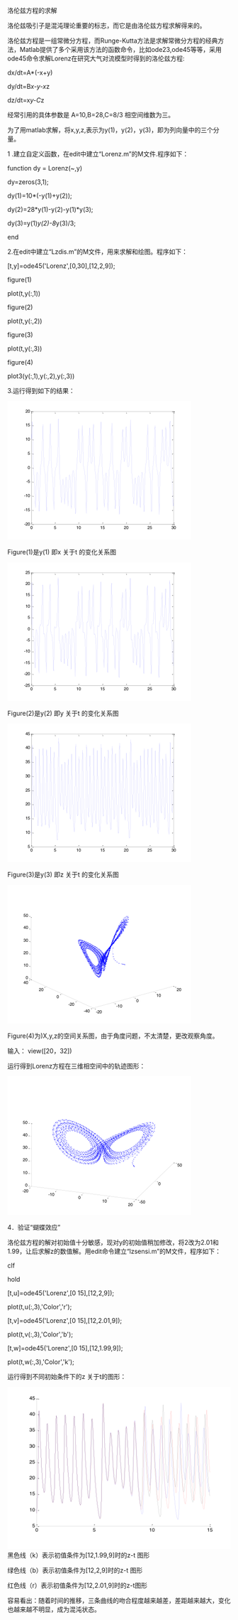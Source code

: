 洛伦兹方程的求解

 

洛伦兹吸引子是混沌理论重要的标志，而它是由洛伦兹方程求解得来的。

 

洛伦兹方程是一组常微分方程，而Runge-Kutta方法是求解常微分方程的经典方法，Matlab提供了多个采用该方法的函数命令，比如ode23,ode45等等，采用ode45命令求解Lorenz在研究大气对流模型时得到的洛伦兹方程:

dx/dt=A*(-x+y)

dy/dt=B*x-y-x*z

dz/dt=x*y-C*z

 

经常引用的具体参数是 A=10,B=28,C=8/3   相空间维数为三。

为了用matlab求解，将x,y,z,表示为y(1)，y(2)，y(3)，即为列向量中的三个分量。

 

1 .建立自定义函数，在edit中建立“Lorenz.m”的M文件.程序如下：

 

function dy = Lorenz(~,y)

dy=zeros(3,1);

dy(1)=10*(-y(1)+y(2));

dy(2)=28*y(1)-y(2)-y(1)*y(3);

dy(3)=y(1)*y(2)-8*y(3)/3;

end

2.在edit中建立“Lzdis.m”的M文件，用来求解和绘图。程序如下：

 

[t,y]=ode45('Lorenz',[0,30],[12,2,9]);

figure(1)

plot(t,y(:,1))

figure(2)

plot(t,y(:,2))

figure(3)

plot(t,y(:,3))

figure(4)

plot3(y(:,1),y(:,2),y(:,3))

3.运行得到如下的结果：

![img](assets/clip_image002.png)

Figure(1)是y(1) 即x 关于t 的变化关系图

 

![img](assets/clip_image004.png)

Figure(2)是y(2) 即y 关于t 的变化关系图

 

![img](assets/clip_image006.png)

Figure(3)是y(3) 即z 关于t 的变化关系图

 

![img](assets/clip_image008.png)

Figure(4)为)X,y,z的空间关系图，由于角度问题，不太清楚，更改观察角度。

输入：
       view([20，32])

运行得到Lorenz方程在三维相空间中的轨迹图形：

 

 

![img](assets/clip_image010.png)

 

 

 

4．验证“蝴蝶效应”

洛伦兹方程的解对初始值十分敏感，现对y的初始值稍加修改，将2改为2.01和1.99，让后求解z的数值解。用edit命令建立“lzsensi.m”的M文件，程序如下：

clf

hold

[t,u]=ode45('Lorenz',[0 15],[12,2,9]);

plot(t,u(:,3),'Color','r');

[t,v]=ode45('Lorenz',[0 15],[12,2.01,9]);

plot(t,v(:,3),'Color','b');

[t,w]=ode45('Lorenz',[0 15],[12,1.99,9]);

plot(t,w(:,3),'Color','k');

运行得到不同初始条件下的z 关于t的图形：

 

 

 

![img](assets/clip_image012.png)黑色线（k）表示初值条件为[12,1.99,9]时的z-t 图形

绿色线（b）表示初值条件为[12,2,9]时的z-t 图形

红色线（r）表示初值条件为[12,2.01,9]时的z-t图形

 

容易看出：随着时间的推移，三条曲线的吻合程度越来越差，差距越来越大，变化也越来越不明显，成为混沌状态。

 